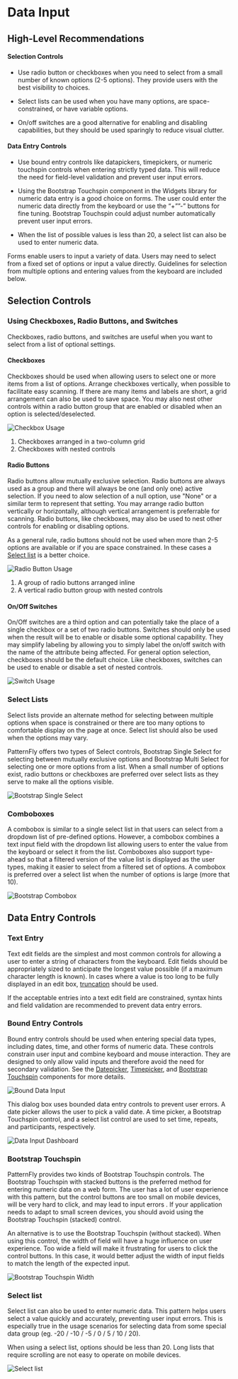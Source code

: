 # Data Input

## High-Level Recommendations
#### Selection Controls
* Use radio button or checkboxes when you need to select from a small number of known options (2-5 options).  They provide users with the best visibility to choices.

* Select lists can be used when you have many options, are space-constrained, or  have variable options.

* On/off switches are a good alternative for enabling and disabling capabilities, but they should be used sparingly to reduce visual clutter.

#### Data Entry Controls
* Use bound entry controls like datapickers, timepickers, or numeric touchspin  controls when entering strictly typed data.  This will reduce the need for field-level validation and prevent user input errors.

* Using the Bootstrap Touchspin component in the Widgets library for numeric data entry is a good choice on forms. The user could enter the numeric data directly from the keyboard or use the “+””-” buttons for fine tuning. Bootstrap Touchspin could adjust number automatically prevent user input errors.

* When the list of possible values is less than 20, a select list can also be used to enter numeric data.

Forms enable users to input a variety of data.  Users may need to select from a fixed set of options or input a value directly.  Guidelines for selection from multiple options and entering values from the keyboard are included below.

## Selection Controls

### Using Checkboxes, Radio Buttons, and Switches
Checkboxes, radio buttons, and switches are useful when you want to select from a list of optional settings.  

#### Checkboxes
Checkboxes should be used when allowing users to select one or more items from a list of options. Arrange checkboxes vertically, when possible to facilitate easy scanning.  If there are many items and labels are short, a grid arrangement can also be used to save space.  You may also nest other controls within a radio button group that are enabled or disabled when an option is selected/deselected.

![Checkbox Usage](img/data-input-checkboxes.png)
1. Checkboxes arranged in a two-column grid
2. Checkboxes with nested controls

#### Radio Buttons
Radio buttons allow mutually exclusive selection.  Radio buttons are always used as a group and there will always be one (and only one) active selection.  If you need to alow selection of a null option, use "None" or a similar term to represent that setting.  You may arrange radio button vertically or horizontally, although vertical arrangement is preferrable for scanning.  Radio buttons, like checkboxes, may also be used to nest other controls for enabling or disabling options.

As a general rule, radio buttons should not be used when more than 2-5 options are available or if you are space constrained.  In these cases a [Select list](#select-lists) is a better choice.

![Radio Button Usage](img/data-input-radio-buttons.png)
1. A group of radio buttons arranged inline
2. A vertical radio button group with nested controls

#### On/Off Switches
On/Off switches are a third option and can potentially take the place of a single checkbox or a set of two radio buttons.  Switches should only be used when the result will be to enable or disable some optional capability.  They may simplify labeling by allowing you to simply label the on/off switch with the name of the attribute being affected.  For general option selection, checkboxes should be the default choice.  Like checkboxes, switches can be used to enable or disable a set of nested controls.

![Switch Usage](img/data-input-switch.png)


### Select Lists
Select lists provide an alternate method for selecting between multiple options when space is constrained or there are too many options to comfortable display on the page at once.  Select list should also be used when the options may vary.

PatternFly offers two types of Select controls, Bootstrap Single Select for selecting between mutually exclusive options and Bootstrap Multi Select for selecting one or more options from a list.  When a small number of options exist, radio buttons or checkboxes are preferred over select lists as they serve to make all the options visible.

![Bootstrap Single Select](img/bootstrap-single-multi-select.png)

### Comboboxes
A combobox is similar to a single select list in that users can select from a dropdown list of pre-defined options.  However, a combobox combines a text input field with the dropdown list allowing users to enter the value from the keyboard or select it from the list.  Comboboxes also support type-ahead so that a filtered version of the value list is displayed as the user types, making it easier to select from a filtered set of options. A combobox is preferred over a select list when the number of options is large (more that 10).

![Bootstrap Combobox](img/bootstrap-combobox.png)


## Data Entry Controls

### Text Entry
Text edit fields are the simplest and most common controls for allowing a user to enter a string of characters from the keyboard.  Edit fields should be appropriately sized to anticipate the longest value possible (if a maximum character length is known).  In cases where a value is too long to be fully displayed in an edit box, [truncation](http://www.patternfly.org/styles/terminology-and-wording/#_) should be used.

If the acceptable entries into a text edit field are constrained, syntax hints and field validation are recommended to prevent data entry errors.

### Bound Entry Controls
Bound entry controls should be used when entering special data types, including dates, time, and other forms of numeric data.  These controls constrain user input and combine keyboard and mouse interaction.  They are designed to only allow valid inputs and therefore avoid the need for secondary validation.  See the [Datepicker](http://www.patternfly.org/pattern-library/forms-and-controls/datepicker/), [Timepicker](http://www.patternfly.org/pattern-library/forms-and-controls/timepicker/), and [Bootstrap Touchspin](http://www.patternfly.org/pattern-library/widgets/#bootstrap-touchspin) components for more details.

![Bound Data Input](img/data-input-bound-controls.png)

This dialog box uses bounded data entry controls to prevent user errors.  A date picker allows the user to pick a valid date.  A time picker, a Bootstrap Touchspin control, and a select list control are used to set time, repeats, and participants, respectively.

![Data Input Dashboard](img/data-input-dashboard.png)

### Bootstrap Touchspin
PatternFly provides two kinds of Bootstrap Touchspin controls. The Bootstrap Touchspin with stacked buttons is the preferred method for entering numeric data on a web form. The user has a lot of user experience with this pattern, but the control buttons are too small on mobile devices,  will be very hard to click, and may lead to input errors . If your application needs to adapt to small screen devices, you should avoid using the  Bootstrap Touchspin (stacked) control.

An alternative is to use the Bootstrap Touchspin (without stacked). When using this control, the width of field will have a huge influence on user experience. Too wide a field will make it frustrating for users to click the control buttons. In this case, it would better adjust the width of input fields to match the length of the expected input.

![Bootstrap Touchspin Width](img/data-input-bootstrap-touchspin-width.png)

### Select list
Select list can also be used to enter numeric data. This pattern helps users select a value quickly and accurately, preventing user input errors. This is especially true in the usage scenarios for selecting data from some special data group (eg. -20 / -10 / -5 / 0 / 5 / 10 / 20).

When using a select list, options should be less than 20. Long lists that require scrolling are not easy to operate on mobile devices.

![Select list](img/data-input-select-list.png)
